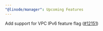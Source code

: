 ```yaml
---
"@linode/manager": Upcoming Features
---
```


Add support for VPC IPv6 feature flag ([#12151](https://github.com/linode/manager/pull/12151))
